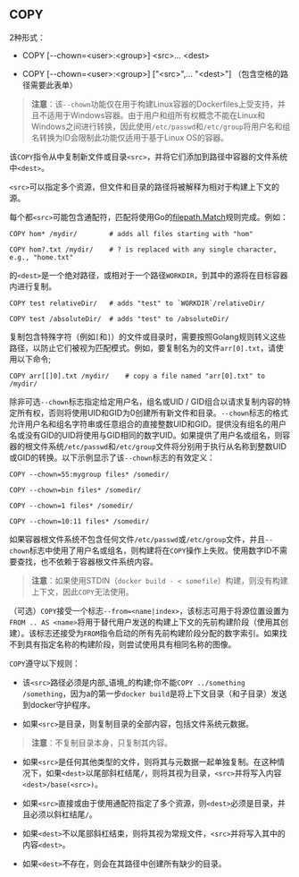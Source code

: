 ## COPY

2种形式：

* COPY \[--chown=&lt;user&gt;:&lt;group&gt;\] &lt;src&gt;... &lt;dest&gt;

* COPY \[--chown=&lt;user&gt;:&lt;group&gt;\] \["&lt;src&gt;",... "&lt;dest&gt;"\] （包含空格的路径需要此表单）

> **注意**：该`--chown`功能仅在用于构建Linux容器的Dockerfiles上受支持，并且不适用于Windows容器。由于用户和组所有权概念不能在Linux和Windows之间进行转换，因此使用`/etc/passwd`和`/etc/group`将用户名和组名转换为ID会限制此功能仅适用于基于Linux OS的容器。

该`COPY`指令从中复制新文件或目录`<src>`，并将它们添加到路径中容器的文件系统中`<dest>`。

`<src>`可以指定多个资源，但文件和目录的路径将被解释为相对于构建上下文的源。

每个都`<src>`可能包含通配符，匹配将使用Go的[filepath.Match](http://golang.org/pkg/path/filepath#Match)规则完成。例如：

```
COPY hom* /mydir/        # adds all files starting with "hom"

COPY hom?.txt /mydir/    # ? is replaced with any single character, e.g., "home.txt"
```

的`<dest>`是一个绝对路径，或相对于一个路径`WORKDIR`，到其中的源将在目标容器内进行复制。

    COPY test relativeDir/   # adds "test" to `WORKDIR`/relativeDir/

    COPY test /absoluteDir/  # adds "test" to /absoluteDir/

复制包含特殊字符（例如`[`和`]`）的文件或目录时，需要按照Golang规则转义这些路径，以防止它们被视为匹配模式。例如，要复制名为的文件`arr[0].txt`，请使用以下命令;

```
COPY arr[[]0].txt /mydir/    # copy a file named "arr[0].txt" to /mydir/
```

除非可选`--chown`标志指定给定用户名，组名或UID / GID组合以请求复制内容的特定所有权，否则将使用UID和GID为0创建所有新文件和目录。`--chown`标志的格式允许用户名和组名字符串或任意组合的直接整数UID和GID。提供没有组名的用户名或没有GID的UID将使用与GID相同的数字UID。如果提供了用户名或组名，则容器的根文件系统`/etc/passwd`和`/etc/group`文件将分别用于执行从名称到整数UID或GID的转换。以下示例显示了该`--chown`标志的有效定义：

```
COPY --chown=55:mygroup files* /somedir/

COPY --chown=bin files* /somedir/

COPY --chown=1 files* /somedir/

COPY --chown=10:11 files* /somedir/
```

如果容器根文件系统不包含任何文件`/etc/passwd`或`/etc/group`文件，并且`--chown`标志中使用了用户名或组名，则构建将在`COPY`操作上失败。使用数字ID不需要查找，也不依赖于容器根文件系统内容。

> **注意**：如果使用STDIN（`docker build - < somefile`）构建，则没有构建上下文，因此`COPY`无法使用。

（可选）`COPY`接受一个标志`--from=<name|index>`，该标志可用于将源位置设置为`FROM .. AS <name>`将用于替代用户发送的构建上下文的先前构建阶段（使用其创建）。该标志还接受为`FROM`指令启动的所有先前构建阶段分配的数字索引。如果找不到具有指定名称的构建阶段，则尝试使用具有相同名称的图像。

`COPY`遵守以下规则：

* 该`<src>`路径必须是内部_语境_的构建;你不能`COPY ../something /something`，因为a的第一步`docker build`是将上下文目录（和子目录）发送到docker守护程序。

* 如果`<src>`是目录，则复制目录的全部内容，包括文件系统元数据。

> **注意**：不复制目录本身，只复制其内容。

* 如果`<src>`是任何其他类型的文件，则将其与元数据一起单独复制。在这种情况下，如果`<dest>`以尾部斜杠结尾`/`，则将其视为目录，`<src>`并将写入内容`<dest>/base(<src>)`。

* 如果`<src>`直接或由于使用通配符指定了多个资源，则`<dest>`必须是目录，并且必须以斜杠结尾`/`。

* 如果`<dest>`不以尾部斜杠结束，则将其视为常规文件，`<src>`并将写入其中的内容`<dest>`。

* 如果`<dest>`不存在，则会在其路径中创建所有缺少的目录。



